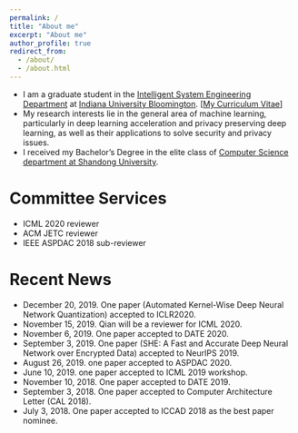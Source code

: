 ```yaml
---
permalink: /
title: "About me"
excerpt: "About me"
author_profile: true
redirect_from: 
  - /about/
  - /about.html
---
```


<!--<p align="center">
  <img src="https://qianlou.github.io/files/lq.jpg?raw=true" alt="Photo" style="width: 450px;"/> 
</p>
-->
* I am a graduate student in the [Intelligent System Engineering Department](https://engineering.indiana.edu/) at [Indiana University Bloomington](https://www.indiana.edu/). [[My Curriculum Vitae](http://qianlou.github.io/files/lq_cv.pdf)] 
* My research interests lie in the general area of machine learning, particularly in deep learning acceleration and privacy preserving deep learning, as well as their applications to solve security and privacy issues.
* I received my Bachelor’s Degree in the elite class of [Computer Science department at Shandong University](http://www.cs.en.qd.sdu.edu.cn/). 


# Committee Services
* ICML 2020 reviewer
* ACM JETC reviewer 
* IEEE ASPDAC 2018 sub-reviewer


# Recent News
* December 20, 2019. One paper (Automated Kernel-Wise Deep Neural Network Quantization) accepted to ICLR2020.
* November 15, 2019. Qian will be a reviewer for ICML 2020. 
* November 6, 2019. One paper accepted to DATE 2020.
* September 3, 2019. One paper (SHE: A Fast and Accurate Deep Neural Network over Encrypted Data) accepted to NeurIPS 2019.
* August 26, 2019. one paper accepted to ASPDAC 2020.
* June 10, 2019. one paper accepted to ICML 2019 workshop.
* November 10, 2018. One paper accepted to DATE 2019.
* September 3, 2018. One paper accepted to Computer Architecture Letter (CAL 2018).
* July 3, 2018. One paper accepted to ICCAD 2018 as the best paper nominee.


